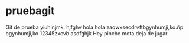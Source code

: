 ﻿# pruebagit
Git de prueba yiuhinjmk,
hjfghv
hola
hola
zaqwxsecdrvftbgynhumji,ko.ñp
bgynhumji,ko
12345zxcvb
asdfghjk
Hey pinche mota deja de jugar
